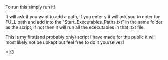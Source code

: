 To run this simply run it! 

It will ask if you want to add a path, if you enter y it will ask you to enter the FULL path and add into the "Start_Executables_Paths.txt" in the same folder as the script, if not then it will run all the ececutables in that .txt file.

This is my first(and probably only) script I have made for the public it will most likely not be upkept but feel free to do it yourselves! 

<|:3
